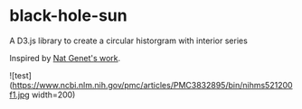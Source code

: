 # black-hole-sun

A D3.js library to create a circular historgram with interior series

Inspired by [Nat Genet's work](https://www.ncbi.nlm.nih.gov/pubmed/24076602).

![test](https://www.ncbi.nlm.nih.gov/pmc/articles/PMC3832895/bin/nihms521200f1.jpg width=200)



